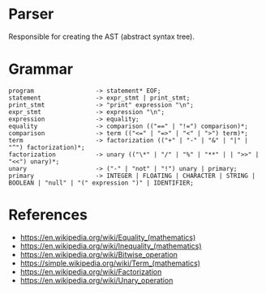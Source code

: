 # Parser
Responsible for creating the AST (abstract syntax tree).

# Grammar
```
program                 -> statement* EOF;
statement               -> expr_stmt | print_stmt;
print_stmt              -> "print" expression "\n";
expr_stmt               -> expression "\n";
expression              -> equality;
equality                -> comparison (("==" | "!=") comparison)*;
comparison              -> term (("<=" | "=>" | "<" | ">") term)*;
term                    -> factorization (("+" | "-" | "&" | "|" | "^") factorization)*;
factorization           -> unary (("\*" | "/" | "%" | "**" | | ">>" | "<<") unary)*;
unary                   -> ("-" | "not" | "!") unary | primary;
primary                 -> INTEGER | FLOATING | CHARACTER | STRING | BOOLEAN | "null" | "(" expression ")" | IDENTIFIER;
```

# References
- https://en.wikipedia.org/wiki/Equality_(mathematics)
- https://en.wikipedia.org/wiki/Inequality_(mathematics)
- https://en.wikipedia.org/wiki/Bitwise_operation
- https://simple.wikipedia.org/wiki/Term_(mathematics)
- https://en.wikipedia.org/wiki/Factorization
- https://en.wikipedia.org/wiki/Unary_operation